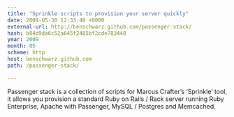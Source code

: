 ```yaml
---
title: "Sprinkle scripts to provision your server quickly"
date: 2009-05-30 12:33:40 +0000
external-url: http://benschwarz.github.com/passenger-stack/
hash: b84d9da6c52a645f2485bf2cde783448
year: 2009
month: 05
scheme: http
host: benschwarz.github.com
path: /passenger-stack/

---
```


Passenger stack is a collection of scripts for Marcus Crafter’s ‘Sprinkle’ tool, it allows you provision a standard Ruby on Rails / Rack server running Ruby Enterprise, Apache with Passenger, MySQL / Postgres and Memcached.
